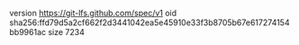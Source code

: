 version https://git-lfs.github.com/spec/v1
oid sha256:ffd79d5a2cf662f2d3441042ea5e45910e33f3b8705b67e617274154bb9961ac
size 7234
